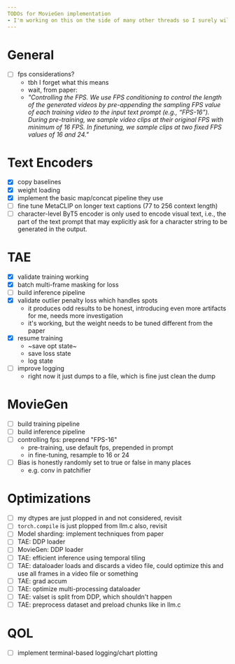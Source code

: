 ```yaml
---
TODOs for MovieGen implementation
- I'm working on this on the side of many other threads so I surely will need a reminder of what I was doing as I tackle this in week-chunks
---
```


# General
- [ ] fps considerations?
    - tbh I forget what this means
    - wait, from paper:
    - *"Controlling the FPS. We use FPS conditioning to control the length of the generated videos by pre-appending the sampling FPS value of each training video to the input text prompt (e.g., “FPS-16”). During pre-training, we sample video clips at their original FPS with minimum of 16 FPS. In finetuning, we sample clips at two fixed FPS values of 16 and 24."*

# Text Encoders
- [x] copy baselines
- [x] weight loading
- [x] implement the basic map/concat pipeline they use
- [ ] fine tune MetaCLIP on longer text captions  (77 to 256 context length)
- [ ] character-level ByT5 encoder is only used to encode visual text, i.e., the part of the text prompt that may explicitly ask for a character string to be generated in the output.

# TAE
- [x] validate training working
- [x] batch multi-frame masking for loss
- [ ] build inference pipeline
- [x] validate outlier penalty loss which handles spots
    - it produces odd results to be honest, introducing even more artifacts for me, needs more investigation
    - it's working, but the weight needs to be tuned different from the paper
- [x] resume training
    - ~save opt state~
    - save loss state
    - log state
- [ ] improve logging
    - right now it just dumps to a file, which is fine just clean the dump

# MovieGen
- [ ] build training pipeline
- [ ] build inference pipeline
- [ ] controlling fps: preprend "FPS-16"
    - pre-training, use default fps, prepended in prompt
    - in fine-tuning, resample to 16 or 24
- [ ] Bias is honestly randomly set to true or false in many places
    - e.g. conv in patchifier

# Optimizations
- [ ] my dtypes are just plopped in and not considered, revisit
- [ ] `torch.compile` is just plopped from llm.c also, revisit
- [ ] Model sharding: implement techniques from paper
- [ ] TAE: DDP loader
- [ ] MovieGen: DDP loader
- [ ] TAE: efficient inference using temporal tiling
- [ ] TAE: dataloader loads and discards a video file, could optimize this and use all frames in a video file or something
- [ ] TAE: grad accum
- [ ] TAE: optimize multi-processing dataloader
- [ ] TAE: valset is split from DDP, which shouldn't happen
- [ ] TAE: preprocess dataset and preload chunks like in llm.c

# QOL
- [ ] implement terminal-based logging/chart plotting
